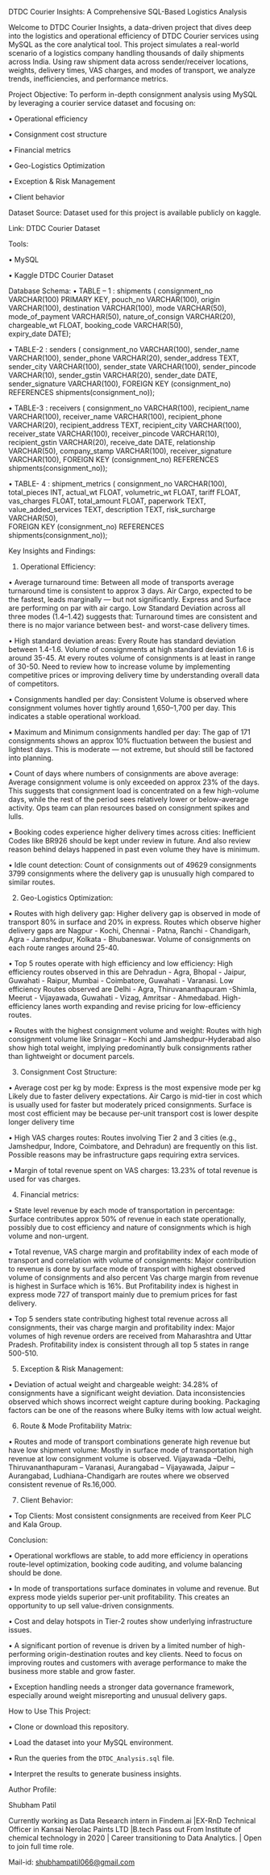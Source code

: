DTDC Courier Insights: A Comprehensive SQL-Based Logistics Analysis

Welcome to DTDC Courier Insights, a data-driven project that dives deep into the logistics and operational efficiency of DTDC Courier services using MySQL as the core analytical tool.
This project simulates a real-world scenario of a logistics company handling thousands of daily shipments across India. Using raw shipment data across sender/receiver locations, weights, delivery times, VAS charges, and modes of transport, we analyze trends, inefficiencies, and performance metrics.

Project Objective:
To perform in-depth consignment analysis using MySQL by leveraging a courier service dataset and focusing on:

•	Operational efficiency

•	Consignment cost structure

•	Financial metrics

•	Geo-Logistics Optimization

•	Exception & Risk Management

•	Client behavior


Dataset Source: Dataset used for this project is available publicly on kaggle.

 Link: DTDC Courier Dataset

Tools: 

•	MySQL

•	Kaggle DTDC Courier Dataset



Database Schema:
•	TABLE – 1  : shipments (
consignment_no VARCHAR(100) PRIMARY KEY,
pouch_no VARCHAR(100),
origin VARCHAR(100),
destination VARCHAR(100), 
mode VARCHAR(50),
mode_of_payment VARCHAR(50), 
nature_of_consign VARCHAR(20), 
chargeable_wt FLOAT, 
booking_code VARCHAR(50),  
expiry_date DATE);

•	TABLE-2 : senders (
consignment_no VARCHAR(100),
sender_name VARCHAR(100),
sender_phone VARCHAR(20),
sender_address TEXT,
 sender_city VARCHAR(100), 
sender_state VARCHAR(100),
 sender_pincode VARCHAR(10), 
sender_gstin VARCHAR(20),
 sender_date DATE,
 sender_signature VARCHAR(100), 
FOREIGN KEY (consignment_no) REFERENCES shipments(consignment_no));

•	TABLE-3 : receivers (
consignment_no VARCHAR(100),
recipient_name VARCHAR(100),
receiver_name VARCHAR(100), 
recipient_phone VARCHAR(20), 
recipient_address TEXT,
 recipient_city VARCHAR(100), 
receiver_state VARCHAR(100),
receiver_pincode VARCHAR(10), 
recipient_gstin VARCHAR(20), 
receive_date DATE, 
relationship VARCHAR(50),
company_stamp VARCHAR(100),
 receiver_signature VARCHAR(100), 
FOREIGN KEY (consignment_no) REFERENCES shipments(consignment_no));

•	TABLE- 4 : shipment_metrics (
consignment_no VARCHAR(100),
 total_pieces INT, actual_wt FLOAT, 
volumetric_wt FLOAT,
 tariff FLOAT, 
vas_charges FLOAT, 
total_amount FLOAT, 
paperwork TEXT,
 value_added_services TEXT,
description TEXT, 
risk_surcharge VARCHAR(50),  
FOREIGN KEY (consignment_no) REFERENCES shipments(consignment_no));

Key Insights and Findings:
1. Operational Efficiency:

• Average turnaround time: Between all mode of transports average turnaround time is consistent to approx 3 days. Air Cargo, expected to be the fastest, leads marginally — but not significantly. Express and Surface are performing on par with air cargo.  Low Standard Deviation across all three modes (1.4–1.42) suggests that: Turnaround times are consistent and there is no major variance between best- and worst-case delivery times.

• High standard deviation areas: Every Route has standard deviation between 1.4-1.6. Volume of consignments at high standard deviation 1.6 is around 35-45. At every routes volume of consignments is at least in range of 30-50. Need to review how to increase volume by implementing competitive prices or improving delivery time by understanding overall data of competitors.

• Consignments handled per day: Consistent Volume is observed where consignment volumes hover tightly around 1,650–1,700 per day. This indicates a stable operational workload.

• Maximum and Minimum consignments handled per day: The gap of 171 consignments shows an approx 10% fluctuation between the busiest and lightest days. This is moderate — not extreme, but should still be factored into planning.

• Count of days where numbers of consignments are above average: Average consignment volume is only exceeded on approx 23% of the days. This suggests that consignment load is concentrated on a few high-volume days, while the rest of the period sees relatively lower or below-average activity. Ops team can plan resources based on consignment spikes and lulls.

• Booking codes experience higher delivery times across cities: Inefficient Codes like BR926 should be kept under review in future. And also review reason behind delays happened in past even volume they have is minimum. 

• Idle count detection: Count of consignments out of 49629 consignments 3799 consignments where the delivery gap is unusually high compared to similar routes.


2. Geo-Logistics Optimization:

• Routes with high delivery gap:  Higher delivery gap is observed in mode of transport 80% in surface and 20% in express. Routes which observe higher delivery gaps are Nagpur - Kochi, Chennai - Patna, Ranchi - Chandigarh, Agra - Jamshedpur, Kolkata - Bhubaneswar. Volume of consignments on each route ranges around 25-40.

• Top 5 routes operate with high efficiency and low efficiency: High efficiency routes observed in this are Dehradun - Agra, Bhopal - Jaipur, Guwahati - Raipur, Mumbai - Coimbatore, Guwahati - Varanasi. Low efficiency Routes observed are Delhi - Agra, Thiruvananthapuram -Shimla, Meerut - Vijayawada, Guwahati - Vizag, Amritsar - Ahmedabad. High-efficiency lanes worth expanding and revise pricing for low-efficiency routes.

• Routes with the highest consignment volume and weight: Routes with high consignment volume like Srinagar – Kochi and Jamshedpur-Hyderabad also show high total weight, implying predominantly bulk consignments rather than lightweight or document parcels.


3. Consignment Cost Structure:

• Average cost per kg by mode: Express is the most expensive mode per kg Likely due to faster delivery expectations. Air Cargo is mid-tier in cost which is usually used for faster but moderately priced consignments. Surface is most cost efficient may be because per-unit transport cost is lower despite longer delivery time

• High VAS charges routes: Routes involving Tier 2 and 3 cities (e.g., Jamshedpur, Indore, Coimbatore, and Dehradun) are frequently on this list. Possible reasons may be infrastructure gaps requiring extra services.

• Margin of total revenue spent on VAS charges: 13.23% of total revenue is used for vas charges. 


4. Financial metrics:

• State level revenue by each mode of transportation in percentage: Surface contributes approx 50% of revenue in each state operationally, possibly due to cost efficiency and nature of consignments which is high volume and non-urgent.

• Total revenue, VAS charge margin and profitability index of each mode of transport and correlation with volume of consignments: Major contribution to revenue is done by surface mode of transport with highest observed volume of consignments and also percent Vas charge margin from revenue is highest in Surface which is 16%. But Profitability index is highest in express mode 727 of transport mainly due to premium prices for fast delivery.

• Top 5 senders state contributing highest total revenue across all consignments, their vas charge margin and profitability index: Major volumes of high revenue orders are received from Maharashtra and Uttar Pradesh. Profitability index is consistent through all top 5 states in range 500-510.


5. Exception & Risk Management:

• Deviation of actual weight and chargeable weight: 34.28% of consignments have a significant weight deviation. Data inconsistencies observed which shows incorrect weight capture during booking. Packaging factors can be one of the reasons where Bulky items with low actual weight.


6. Route & Mode Profitability Matrix:

• Routes and mode of transport combinations generate high revenue but have low shipment volume: Mostly in surface mode of transportation high revenue at low consignment volume is observed. Vijayawada –Delhi, Thiruvananthapuram – Varanasi, Aurangabad – Vijayawada, Jaipur – Aurangabad, Ludhiana-Chandigarh are routes where we observed consistent revenue of Rs.16,000.


7. Client Behavior:

• Top Clients: Most consistent consignments are received from Keer PLC and Kala Group.



Conclusion: 


•	Operational workflows are stable, to add more efficiency in operations route-level optimization, booking code auditing, and volume balancing should be done.

•	In mode of transportations surface dominates in volume and revenue. But express mode yields superior per-unit profitability. This creates an opportunity to up sell value-driven consignments.

•	Cost and delay hotspots in Tier-2 routes show underlying infrastructure issues.

•	A significant portion of revenue is driven by a limited number of high-performing origin-destination routes and key clients. Need to focus on improving routes and customers with average performance to make the business more stable and grow faster.

•	Exception handling needs a stronger data governance framework, especially around weight misreporting and unusual delivery gaps.


How to Use This Project:

• Clone or download this repository.

•	Load the dataset into your MySQL environment.

•	Run the queries from the `DTDC_Analysis.sql` file.

•	Interpret the results to generate business insights.


Author Profile:

Shubham Patil

Currently working as Data Research intern in Findem.ai |EX-RnD Technical Officer in Kansai Nerolac Paints LTD |B.tech Pass out From Institute of chemical technology in 2020 | Career transitioning to Data Analytics. | Open to join full time role.

Mail-id: shubhampatil066@gmail.com 

